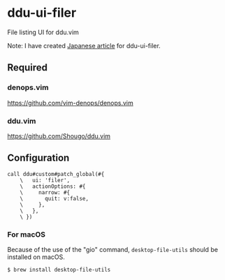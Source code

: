 # ddu-ui-filer

File listing UI for ddu.vim

Note: I have created
[Japanese article](https://zenn.dev/shougo/articles/ddu-ui-filer) for
ddu-ui-filer.

## Required

### denops.vim

https://github.com/vim-denops/denops.vim

### ddu.vim

https://github.com/Shougo/ddu.vim

## Configuration

```vim
call ddu#custom#patch_global(#{
    \   ui: 'filer',
    \   actionOptions: #{
    \     narrow: #{
    \       quit: v:false,
    \     },
    \   },
    \ })
```

### For macOS

Because of the use of the "gio" command, `desktop-file-utils` should be
installed on macOS.

```bash
$ brew install desktop-file-utils
```
